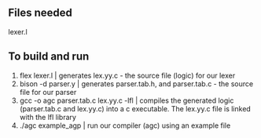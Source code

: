## Files needed
lexer.l 

## To build and run
1.  flex lexer.l                                    | generates lex.yy.c - the source file (logic) for our lexer
2.  bison -d parser.y                               | generates parser.tab.h, and parser.tab.c - the source file for our parser
3.  gcc -o agc parser.tab.c lex.yy.c -lfl           | compiles the generated logic (parser.tab.c and lex.yy.c) into a c executable. The lex.yy.c file is linked with the lfl library
4.  ./agc example_agp                               | run our compiler (agc) using an example file
